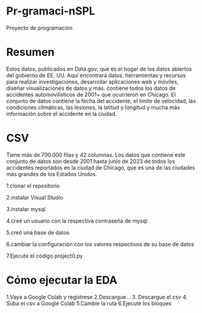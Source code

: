 # Pr-gramaci-nSPL
Proyecto de programación
# Resumen 
Estos datos, publicados en Data.gov, que es el hogar de los datos abiertos del gobierno de EE. UU. Aquí encontrará datos, herramientas y recursos para realizar investigaciones, desarrollar aplicaciones web y móviles, diseñar visualizaciones de datos y más. contiene todos los datos de accidentes automovilísticos de 2001+ que ocurrieron en Chicago. El conjunto de datos contiene la fecha del accidente, el límite de velocidad, las condiciones climáticas, las lesiones, la latitud y longitud y mucha más información sobre el accidente en la ciudad.
# CSV
Tiene más de 700.000 filas y 42 columnas. Los datos que contiene este conjunto de datos son desde 2001 hasta junio de 2023 de todos los accidentes reportados en la ciudad de Chicago, que es una de las ciudades más grandes de los Estados Unidos.

1.clonar el repositorio

2.instalar Visual Studio

3.instalar mysql

4.creé un usuario con la respectiva contraseña de mysql

5.creó una base de datos

6.cambiar la configuración con los valores respectivos de su base de datos

7.Ejecute el código project0.py

# Cómo ejecutar la EDA

1.Vaya a Google Colab y regístrese 2.Descargue... 3. Descargue el csv 4. Suba el csv a Google Colab 5.Cambie la ruta 6.Ejecute los bloques
